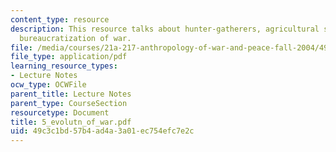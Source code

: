 ```yaml
---
content_type: resource
description: This resource talks about hunter-gatherers, agricultural societies, and
  bureaucratization of war.
file: /media/courses/21a-217-anthropology-of-war-and-peace-fall-2004/49c3c1bd57b4ad4a3a01ec754efc7e2c_5_evolutn_of_war.pdf
file_type: application/pdf
learning_resource_types:
- Lecture Notes
ocw_type: OCWFile
parent_title: Lecture Notes
parent_type: CourseSection
resourcetype: Document
title: 5_evolutn_of_war.pdf
uid: 49c3c1bd-57b4-ad4a-3a01-ec754efc7e2c
---
```

